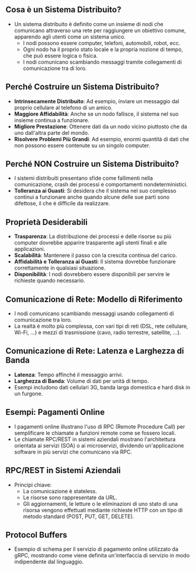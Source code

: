 ## Cosa è un Sistema Distribuito?

- Un sistema distribuito è definito come un insieme di nodi che comunicano attraverso una rete per raggiungere un obiettivo comune, apparendo agli utenti come un sistema unico.
    - I nodi possono essere computer, telefoni, automobili, robot, ecc.
    - Ogni nodo ha il proprio stato locale e la propria nozione di tempo, che può essere logica o fisica.
    - I nodi comunicano scambiando messaggi tramite collegamenti di comunicazione tra di loro.

## Perché Costruire un Sistema Distribuito?

- **Intrinsecamente Distribuito**: Ad esempio, inviare un messaggio dal proprio cellulare al telefono di un amico.
- **Maggiore Affidabilità**: Anche se un nodo fallisce, il sistema nel suo insieme continua a funzionare.
- **Migliore Prestazione**: Ottenere dati da un nodo vicino piuttosto che da uno dall'altra parte del mondo.
- **Risolvere Problemi Più Grandi**: Ad esempio, enormi quantità di dati che non possono essere contenute su un singolo computer.

## Perché NON Costruire un Sistema Distribuito?

- I sistemi distribuiti presentano sfide come fallimenti nella comunicazione, crash dei processi e comportamenti nondeterministici.
- **Tolleranza ai Guasti**: Si desidera che il sistema nel suo complesso continui a funzionare anche quando alcune delle sue parti sono difettose, il che è difficile da realizzare.

## Proprietà Desiderabili

- **Trasparenza**: La distribuzione dei processi e delle risorse su più computer dovrebbe apparire trasparente agli utenti finali e alle applicazioni.
- **Scalabilità**: Mantenere il passo con la crescita continua del carico.
- **Affidabilità e Tolleranza ai Guasti**: Il sistema dovrebbe funzionare correttamente in qualsiasi situazione.
- **Disponibilità**: I nodi dovrebbero essere disponibili per servire le richieste quando necessario.

## Comunicazione di Rete: Modello di Riferimento

- I nodi comunicano scambiando messaggi usando collegamenti di comunicazione tra loro.
- La realtà è molto più complessa, con vari tipi di reti (DSL, rete cellulare, Wi-Fi, ...) e mezzi di trasmissione (cavo, radio terrestre, satellite, ...).

## Comunicazione di Rete: Latenza e Larghezza di Banda

- **Latenza**: Tempo affinché il messaggio arrivi.
- **Larghezza di Banda**: Volume di dati per unità di tempo.
- Esempi includono dati cellulari 3G, banda larga domestica e hard disk in un furgone.

## Esempi: Pagamenti Online

- I pagamenti online illustrano l'uso di RPC (Remote Procedure Call) per semplificare le chiamate a funzioni remote come se fossero locali.
- Le chiamate RPC/REST in sistemi aziendali mostrano l'architettura orientata ai servizi (SOA) o ai microservizi, dividendo un'applicazione software in più servizi che comunicano via RPC.

## RPC/REST in Sistemi Aziendali

- Principi chiave:
    - La comunicazione è stateless.
    - Le risorse sono rappresentate da URL.
    - Gli aggiornamenti, le letture o le eliminazioni di uno stato di una risorsa vengono effettuati mediante richieste HTTP con un tipo di metodo standard (POST, PUT, GET, DELETE).

## Protocol Buffers

- Esempio di schema per il servizio di pagamento online utilizzato da gRPC, mostrando come viene definita un'interfaccia di servizio in modo indipendente dal linguaggio.